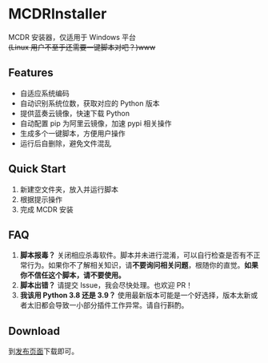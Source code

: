 # MCDRInstaller
MCDR 安装器，仅适用于 Windows 平台  
~~(Linux 用户不至于还需要一键脚本对吧？)www~~

## Features
- 自适应系统编码
- 自动识别系统位数，获取对应的 Python 版本
- 提供蓝奏云镜像，快速下载 Python
- 自动配置 pip 为阿里云镜像，加速 pypi 相关操作
- 生成多个一键脚本，方便用户操作
- 运行后自删除，避免文件混乱

## Quick Start
1. 新建空文件夹，放入并运行脚本
2. 根据提示操作
3. 完成 MCDR 安装

## FAQ
1. **脚本报毒？**
   关闭相应杀毒软件。脚本并未进行混淆，可以自行检查是否有不正常行为。如果你不了解相关知识，请**不要询问相关问题**，根随你的直觉。**如果你不信任这个脚本，请不要使用。**
2. **脚本出错？**
   请提交 Issue，我会尽快处理。也欢迎 PR！
3. **我该用 Python 3.8 还是 3.9？**
   使用最新版本可能是一个好选择，版本太新或者太旧都会导致一小部分插件工作异常。请自行斟酌。
   

## Download
到[发布页面](https://github.com/MCDReforged/MCDRInstaller/releases)下载即可。
